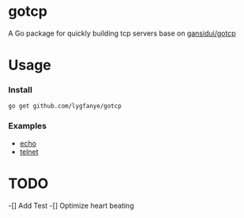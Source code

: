 gotcp
================

A Go package for quickly building tcp servers base on [gansidui/gotcp](https://github.com/gansidui/gotcp/tree/master/examples/echo)



Usage
================

### Install

~~~
go get github.com/lygfanye/gotcp
~~~


### Examples

* [echo](https://github.com/lygfanye/gotcp/tree/master/examples/echo)
* [telnet](https://github.com/lygfanye/gotcp/tree/master/examples/telnet)

TODO
=========
-[] Add Test
-[] Optimize heart beating


